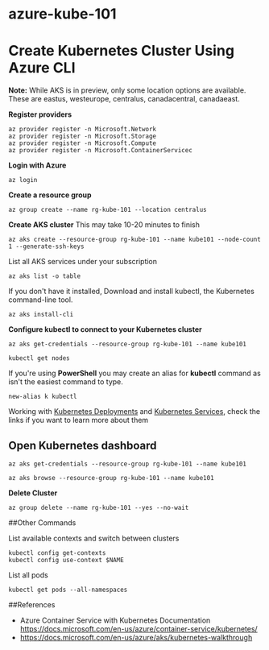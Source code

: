 # azure-kube-101

# Create Kubernetes Cluster Using Azure CLI


**Note:** While AKS is in preview, only some location options are available. These are eastus, westeurope, centralus, canadacentral, canadaeast.

**Register providers**

```
az provider register -n Microsoft.Network
az provider register -n Microsoft.Storage
az provider register -n Microsoft.Compute
az provider register -n Microsoft.ContainerServicec
```
**Login with Azure**

```
az login
```

**Create a resource group**

```
az group create --name rg-kube-101 --location centralus
```

**Create AKS cluster**
This may take 10-20 minutes to finish
```
az aks create --resource-group rg-kube-101 --name kube101 --node-count 1 --generate-ssh-keys
```
List all AKS services under your subscription
```
az aks list -o table
```

If you don't have it installed,
Download and install kubectl, the Kubernetes command-line tool.

```
az aks install-cli
```

**Configure kubectl to connect to your Kubernetes cluster**

```
az aks get-credentials --resource-group rg-kube-101 --name kube101
```

```
kubectl get nodes
```

If you're using **PowerShell** you may create an alias for **kubectl** command as isn't the easiest command to type.
```
new-alias k kubectl
```

Working with [Kubernetes Deployments](https://kubernetes.io/docs/concepts/workloads/controllers/deployment/) and [Kubernetes Services](https://kubernetes.io/docs/concepts/services-networking/service/), check the links if you want to learn more about them



## Open Kubernetes dashboard

```
az aks get-credentials --resource-group rg-kube-101 --name kube101
```

```
az aks browse --resource-group rg-kube-101 --name kube101
```

**Delete Cluster**
```
az group delete --name rg-kube-101 --yes --no-wait
```

##Other Commands

List available contexts and  switch between clusters
```
kubectl config get-contexts
kubectl config use-context $NAME 
```

List all pods
```
kubectl get pods --all-namespaces
```
##References
* Azure Container Service with Kubernetes Documentation https://docs.microsoft.com/en-us/azure/container-service/kubernetes/
* https://docs.microsoft.com/en-us/azure/aks/kubernetes-walkthrough


